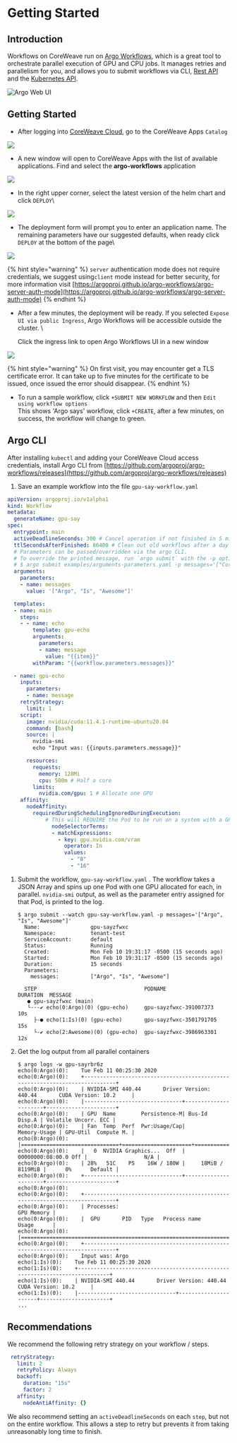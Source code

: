 # Getting Started

## Introduction

Workflows on CoreWeave run on [Argo Workflows](https://argoproj.github.io/argo/), which is a great tool to orchestrate parallel execution of GPU and CPU jobs. It manages retries and parallelism for you, and allows you to submit workflows via CLI, [Rest API](https://github.com/argoproj/argo/blob/master/examples/rest-examples.md) and the [Kubernetes API](https://github.com/argoproj/argo/blob/master/docs/rest-api.md).

![Argo Web UI](../.gitbook/assets/screen-shot-2020-07-29-at-10.04.26-pm.png)

## Getting Started

* After logging into [CoreWeave Cloud](https://cloud.coreweave.com), go to the CoreWeave Apps `Catalog`

![](<../.gitbook/assets/image (17) (2) (2).png>)

* A new window will open to CoreWeave Apps with the list of available applications. Find and select the **argo-workflows** application

![](<../.gitbook/assets/image (14).png>)

* In the right upper corner, select the latest version of the helm chart and click `DEPLOY`\\

![](<../.gitbook/assets/image (25).png>)

* The deployment form will prompt you to enter an application name. The remaining parameters have our suggested defaults, when ready click `DEPLOY` at the bottom of the page\\

![](<../.gitbook/assets/image (20).png>)

{% hint style="warning" %}
`server` authentication mode does not require credentials, we suggest using`client` mode instead for better security, for more information visit [https://argoproj.github.io/argo-workflows/argo-server-auth-mode](https://argoproj.github.io/argo-workflows/argo-server-auth-mode)
{% endhint %}

*   After a few minutes, the deployment will be ready. If you selected `Expose UI via public Ingress`, Argo Workflows will be accessible outside the cluster. \\

    Click the ingress link to open Argo Workflows UI in a new window

![](<../.gitbook/assets/image (23).png>)

{% hint style="warning" %}
On first visit, you may encounter get a TLS certificate error. It can take up to five minutes for the certificate to be issued, once issued the error should disappear.
{% endhint %}

* To run a sample workflow, click `+SUBMIT NEW WORKFLOW` and then `Edit using workflow options`\
  This shows 'Argo says' workflow, click `+CREATE`, after a few minutes, on success, the workflow will change to green.

## Argo CLI

After installing `kubectl` and adding your CoreWeave Cloud access credentials, install Argo CLI from [https://github.com/argoproj/argo-workflows/releases](https://github.com/argoproj/argo-workflows/releases)

1. Save an example workflow into the file `gpu-say-workflow.yaml`

```yaml
apiVersion: argoproj.io/v1alpha1
kind: Workflow
metadata:
  generateName: gpu-say
spec:
  entrypoint: main
  activeDeadlineSeconds: 300 # Cancel operation if not finished in 5 minutes
  ttlSecondsAfterFinished: 86400 # Clean out old workflows after a day
  # Parameters can be passed/overridden via the argo CLI.
  # To override the printed message, run `argo submit` with the -p option:
  # $ argo submit examples/arguments-parameters.yaml -p messages='["CoreWeave", "Is", "Fun"]'
  arguments:
    parameters:
    - name: messages
      value: '["Argo", "Is", "Awesome"]'

  templates:
  - name: main
    steps:
    - - name: echo
        template: gpu-echo
        arguments:
          parameters:
          - name: message
            value: "{{item}}"
        withParam: "{{workflow.parameters.messages}}"

  - name: gpu-echo
    inputs:
      parameters:
      - name: message
    retryStrategy:
      limit: 1
    script:
      image: nvidia/cuda:11.4.1-runtime-ubuntu20.04
      command: [bash]
      source: |
        nvidia-smi
        echo "Input was: {{inputs.parameters.message}}"

      resources:
        requests:
          memory: 128Mi
          cpu: 500m # Half a core
        limits:
          nvidia.com/gpu: 1 # Allocate one GPU
    affinity:
      nodeAffinity:
        requiredDuringSchedulingIgnoredDuringExecution:
            # This will REQUIRE the Pod to be run on a system with a GPU with 8 or 16GB VRAM
              nodeSelectorTerms:
              - matchExpressions:
                - key: gpu.nvidia.com/vram
                  operator: In
                  values:
                    - "8"
                    - "16"
```

1.  Submit the workflow, `gpu-say-workflow.yaml` . The workflow takes a JSON Array and spins up one Pod with one GPU allocated for each, in parallel. `nvidia-smi` output, as well as the parameter entry assigned for that Pod, is printed to the log.

    ```
    $ argo submit --watch gpu-say-workflow.yaml -p messages='["Argo", "Is", "Awesome"]'
      Name:                gpu-sayzfwxc
      Namespace:           tenant-test
      ServiceAccount:      default
      Status:              Running
      Created:             Mon Feb 10 19:31:17 -0500 (15 seconds ago)
      Started:             Mon Feb 10 19:31:17 -0500 (15 seconds ago)
      Duration:            15 seconds
      Parameters:
        messages:          ["Argo", "Is", "Awesome"]

      STEP                                  PODNAME                  DURATION  MESSAGE
       ● gpu-sayzfwxc (main)
       └-·-✔ echo(0:Argo)(0) (gpu-echo)     gpu-sayzfwxc-391007373   10s
         ├-● echo(1:Is)(0) (gpu-echo)       gpu-sayzfwxc-3501791705  15s
         └-✔ echo(2:Awesome)(0) (gpu-echo)  gpu-sayzfwxc-3986963301  12s
    ```
2.  Get the log output from all parallel containers

    ```
    $ argo logs -w gpu-sayrbr6z
    echo(0:Argo)(0):    Tue Feb 11 00:25:30 2020
    echo(0:Argo)(0):    +-----------------------------------------------------------------------------+
    echo(0:Argo)(0):    | NVIDIA-SMI 440.44       Driver Version: 440.44       CUDA Version: 10.2     |
    echo(0:Argo)(0):    |-------------------------------+----------------------+----------------------+
    echo(0:Argo)(0):    | GPU  Name        Persistence-M| Bus-Id        Disp.A | Volatile Uncorr. ECC |
    echo(0:Argo)(0):    | Fan  Temp  Perf  Pwr:Usage/Cap|         Memory-Usage | GPU-Util  Compute M. |
    echo(0:Argo)(0):    |===============================+======================+======================|
    echo(0:Argo)(0):    |   0  NVIDIA Graphics...  Off  | 00000000:08:00.0 Off |                  N/A |
    echo(0:Argo)(0):    | 28%   51C    P5    16W / 180W |     18MiB /  8119MiB |      0%      Default |
    echo(0:Argo)(0):    +-------------------------------+----------------------+----------------------+
    echo(0:Argo)(0):
    echo(0:Argo)(0):    +-----------------------------------------------------------------------------+
    echo(0:Argo)(0):    | Processes:                                                       GPU Memory |
    echo(0:Argo)(0):    |  GPU       PID   Type   Process name                             Usage      |
    echo(0:Argo)(0):    |=============================================================================|
    echo(0:Argo)(0):    +-----------------------------------------------------------------------------+
    echo(0:Argo)(0):    Input was: Argo
    echo(1:Is)(0):    Tue Feb 11 00:25:30 2020
    echo(1:Is)(0):    +-----------------------------------------------------------------------------+
    echo(1:Is)(0):    | NVIDIA-SMI 440.44       Driver Version: 440.44       CUDA Version: 10.2     |
    echo(1:Is)(0):    |-------------------------------+----------------------+----------------------+
    ...
    ```

## Recommendations

We recommend the following retry strategy on your workflow / steps.

```yaml
 retryStrategy:
   limit: 2
   retryPolicy: Always
   backoff:
     duration: "15s"
     factor: 2
   affinity:
     nodeAntiAffinity: {}
```

We also recommend setting an `activeDeadlineSeconds` on each `step`, but not on the entire workflow. This allows a step to retry but prevents it from taking unreasonably long time to finish.
